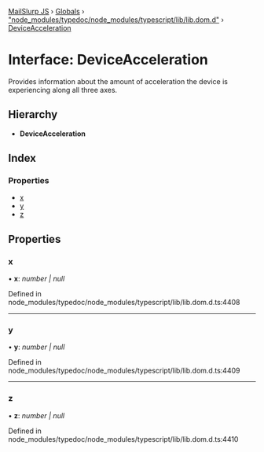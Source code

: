 [MailSlurp JS](../README.md) › [Globals](../globals.md) › ["node_modules/typedoc/node_modules/typescript/lib/lib.dom.d"](../modules/_node_modules_typedoc_node_modules_typescript_lib_lib_dom_d_.md) › [DeviceAcceleration](_node_modules_typedoc_node_modules_typescript_lib_lib_dom_d_.deviceacceleration.md)

# Interface: DeviceAcceleration

Provides information about the amount of acceleration the device is experiencing along all three axes.

## Hierarchy

* **DeviceAcceleration**

## Index

### Properties

* [x](_node_modules_typedoc_node_modules_typescript_lib_lib_dom_d_.deviceacceleration.md#x)
* [y](_node_modules_typedoc_node_modules_typescript_lib_lib_dom_d_.deviceacceleration.md#y)
* [z](_node_modules_typedoc_node_modules_typescript_lib_lib_dom_d_.deviceacceleration.md#z)

## Properties

###  x

• **x**: *number | null*

Defined in node_modules/typedoc/node_modules/typescript/lib/lib.dom.d.ts:4408

___

###  y

• **y**: *number | null*

Defined in node_modules/typedoc/node_modules/typescript/lib/lib.dom.d.ts:4409

___

###  z

• **z**: *number | null*

Defined in node_modules/typedoc/node_modules/typescript/lib/lib.dom.d.ts:4410
